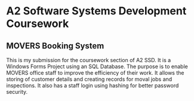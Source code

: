 # A2 Software Systems Development Coursework
## MOVERS Booking System

This is my submission for the coursework section of A2 SSD.
It is a Windows Forms Project using an SQL Database.
The purpose is to enable MOVERS office staff to improve the efficiency of their work.
It allows the storing of customer details and creating records for moval jobs and inspections.
It also has a staff login using hashing for better password security.
